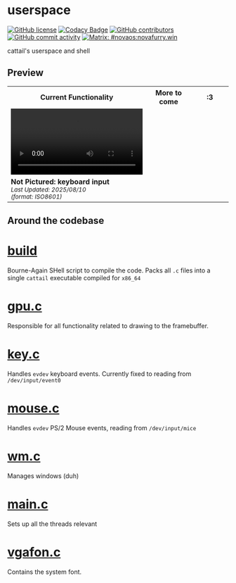 # userspace
[![GitHub license](https://img.shields.io/github/license/novafurry/nKernel)](https://github.com/novafurry/nKernel/blob/master/LICENSE)
[![Codacy Badge](https://app.codacy.com/project/badge/Grade/85b7b1d7493544fb8175f73686663979)](https://app.codacy.com/gh/novafurry/nKernel/dashboard?utm_source=gh&utm_medium=referral&utm_content=&utm_campaign=Badge_grade)
[![GitHub contributors](https://img.shields.io/github/contributors/novafurry/nKernel)](https://github.com/novafurry/nKernel/graphs/contributors)
[![GitHub commit activity](https://img.shields.io/github/commit-activity/m/novafurry/nKernel)](https://github.com/novafurry/nKernel/commits)
[![Matrix: #novaos:novafurry.win](https://img.shields.io/matrix/novaos%3Anovafurry.win?server_fqdn=matrix.novafurry.win&fetchMode=summary&style=flat&label=Matrix%3A%20%23novaos%3Anovafurry.win&link=https%3A%2F%2Fmatrix.to%2F%23%2F%2523novaos%3Anovafurry.win)](https://matrix.to/#/#novaos:novafurry.win)

cattail's userspace and shell

## Preview
<table>
  <tr>
    <th>Current Functionality</th>
    <th>More to come</th>
    <th> :3 </th>
  </tr>
  <tr>
    <td width="33.33%">
      <video src="https://github.com/user-attachments/assets/2eca7c1f-8ab7-42ab-9d37-712eea88132f" 
          controls></video>
    </td>
    <td width="33.33%"></td>
    <td width="33.33%"></td>
  </tr>
  <tr>
    <td><b>Not Pictured: keyboard input</b><br><small><i>Last Updated: 2025/08/10 <br>(format: ISO8601)</i></small></td>
    <td></td>
    <td></td>
  </tr>
</table>

## Around the codebase
# [build](build)
Bourne-Again SHell script to compile the code. Packs all `.c` files into a single `cattail` executable compiled for `x86_64`
# [gpu.c](gpu.c)
Responsible for all functionality related to drawing to the framebuffer.
# [key.c](key.c)
Handles `evdev` keyboard events. Currently fixed to reading from `/dev/input/event0`
# [mouse.c](mouse.c)
Handles `evdev` PS/2 Mouse events, reading from `/dev/input/mice`
# [wm.c](wm.c)
Manages windows (duh)
# [main.c](main.c)
Sets up all the threads relevant
# [vgafon.c](vgafon.c)
Contains the system font.

